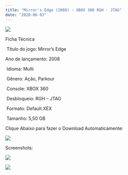 ```yaml
---
title: "Mirror's Edge (2008) - XBOX 360 RGH - JTAG"
date: "2020-06-03"
---
```


[![](https://1.bp.blogspot.com/-VYzjOkp6lDs/Xtf2UuvIkXI/AAAAAAAAJ2A/i4Ff6oD5bGcUD-pfMb7IpVQlwWJAurL0ACK4BGAsYHg/Screenshot_1.png)](https://1.bp.blogspot.com/-VYzjOkp6lDs/Xtf2UuvIkXI/AAAAAAAAJ2A/i4Ff6oD5bGcUD-pfMb7IpVQlwWJAurL0ACK4BGAsYHg/Screenshot_1.png)

Ficha Técnica

 Titulo do jogo: Mirror’s Edge 

Ano de lançamento: 2008

 Idioma: Multi 

 Gênero: Ação, Parkour

 Console: XBOX 360

 Desbloqueio: RGH – JTAG

 Formato: Default.XEX

 Tamanho: 5,50 GB

Clique Abaixo para fazer o Download Automaticamente:

[![](https://1.bp.blogspot.com/-eNerQjlxWXg/Xsyoy1YwxPI/AAAAAAAAG8o/qs-0XGNQDR4jSn0uGinE3EzKZZ6GoZnEACPcBGAYYCw/s1600/LINK1.png)](https://zee.gl/LUsgF)

Screenshots:

[![](https://1.bp.blogspot.com/-XU75VrQRKfo/Xtf2VfPaLVI/AAAAAAAAJ2E/ImVGd5kNQ0A3yPglgua_Q8Mg-TyY7AvlACK4BGAsYHg/w400-h225/unnamed.jpg)](https://1.bp.blogspot.com/-XU75VrQRKfo/Xtf2VfPaLVI/AAAAAAAAJ2E/ImVGd5kNQ0A3yPglgua_Q8Mg-TyY7AvlACK4BGAsYHg/unnamed.jpg)

[![](https://1.bp.blogspot.com/-9NNOkq3Mq_g/Xtf2T96hD0I/AAAAAAAAJ18/Fr5ehNWXsnMn00WpmVD5RUtdpUJQiRYzACK4BGAsYHg/w400-h225/82e681dc33ab8dd90588d8add6415201.jpg)](https://1.bp.blogspot.com/-9NNOkq3Mq_g/Xtf2T96hD0I/AAAAAAAAJ18/Fr5ehNWXsnMn00WpmVD5RUtdpUJQiRYzACK4BGAsYHg/82e681dc33ab8dd90588d8add6415201.jpg)

